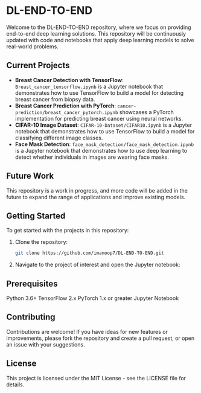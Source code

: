 # DL-END-TO-END

Welcome to the DL-END-TO-END repository, where we focus on providing end-to-end deep learning solutions. This repository will be continuously updated with code and notebooks that apply deep learning models to solve real-world problems.

## Current Projects

- **Breast Cancer Detection with TensorFlow**: `Breast_cancer_tensorflow.ipynb` is a Jupyter notebook that demonstrates how to use TensorFlow to build a model for detecting breast cancer from biopsy data.
- **Breast Cancer Prediction with PyTorch**: `cancer-prediction/breast_cancer_pytorch.ipynb` showcases a PyTorch implementation for predicting breast cancer using neural networks.
- **CIFAR-10 Image Dataset**: `CIFAR-10-Dataset/CIFAR10.ipynb` is a Jupyter notebook that demonstrates how to use TensorFlow to build a model for classifying different image classes.
- **Face Mask Detection**: `face_mask_detection/face_mask_detection.ipynb` is a Jupyter notebook that demonstrates how to use deep learning to detect whether individuals in images are wearing face masks.

## Future Work

This repository is a work in progress, and more code will be added in the future to expand the range of applications and improve existing models.

## Getting Started

To get started with the projects in this repository:

1. Clone the repository:
   ```bash
   git clone https://github.com/imanoop7/DL-END-TO-END.git
2. Navigate to the project of interest and open the Jupyter notebook:
## Prerequisites
Python 3.6+ 
TensorFlow 2.x
PyTorch 1.x or greater
Jupyter Notebook
## Contributing
Contributions are welcome! If you have ideas for new features or improvements, please fork the repository and create a pull request, or open an issue with your suggestions.

## License
This project is licensed under the MIT License - see the LICENSE file for details.
